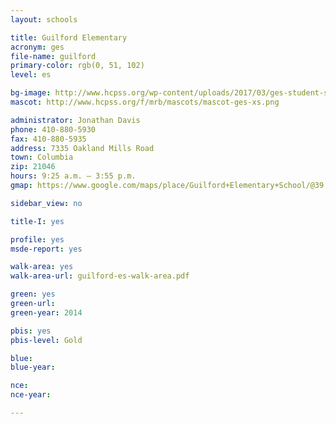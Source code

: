 ```yaml
---
layout: schools

title: Guilford Elementary
acronym: ges
file-name: guilford
primary-color: rgb(0, 51, 102)
level: es

bg-image: http://www.hcpss.org/wp-content/uploads/2017/03/ges-student-science-fair.jpg
mascot: http://www.hcpss.org/f/mrb/mascots/mascot-ges-xs.png

administrator: Jonathan Davis
phone: 410-880-5930
fax: 410-880-5935
address: 7335 Oakland Mills Road
town: Columbia
zip: 21046
hours: 9:25 a.m. – 3:55 p.m.
gmap: https://www.google.com/maps/place/Guilford+Elementary+School/@39.1697818,-76.8321456,17z/data=!3m1!4b1!4m2!3m1!1s0x89b7de21e8ca9a03:0x22477607078b647a?hl=en

sidebar_view: no

title-I: yes

profile: yes
msde-report: yes

walk-area: yes
walk-area-url: guilford-es-walk-area.pdf

green: yes
green-url:
green-year: 2014

pbis: yes
pbis-level: Gold

blue:
blue-year:

nce:
nce-year:

---
```

